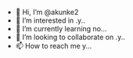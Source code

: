 - 👋 Hi, I’m @akunke2
- 👀 I’m interested in .y..
- 🌱 I’m currently learning no...
- 💞️ I’m looking to collaborate on .y..
- 📫 How to reach me y...

<!---
akunke/akunke is a ✨ special ✨ repository because its `README.md` (this file) appears on your GitHub profile.
You can click the Preview link to take a look at your changes.
--->
